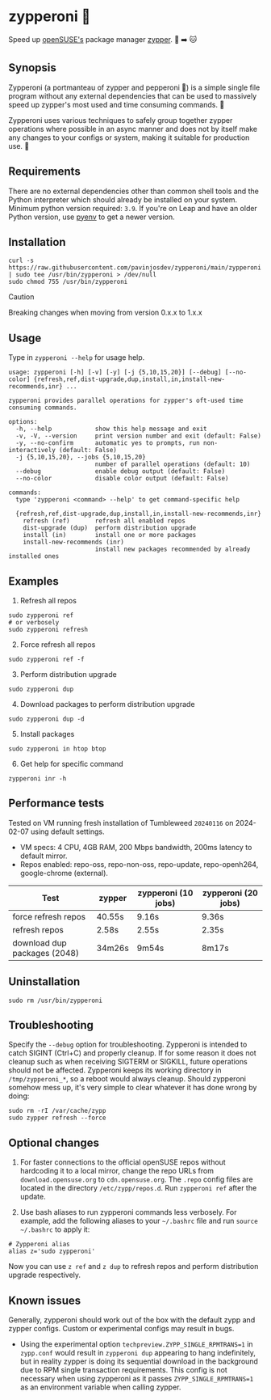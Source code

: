 # zypperoni 🍕
Speed up [openSUSE's](https://en.wikipedia.org/wiki/OpenSUSE) package manager [zypper](https://en.wikipedia.org/wiki/ZYpp). 🐌 ➡️ 🐱

## Synopsis
Zypperoni (a portmanteau of zypper and pepperoni 🍕) is a simple single file program without any external dependencies that can be used to massively speed up zypper's most used and time consuming commands. 🚀

Zypperoni uses various techniques to safely group together zypper operations where possible in an async manner and does not by itself make any changes to your configs or system, making it suitable for production use. 💫

## Requirements
There are no external dependencies other than common shell tools and the Python interpreter which should already be installed on your system.
Minimum python version required: `3.9`. If you're on Leap and have an older Python version, use [pyenv](https://github.com/pyenv/pyenv) to get a newer version.

## Installation

```
curl -s https://raw.githubusercontent.com/pavinjosdev/zypperoni/main/zypperoni | sudo tee /usr/bin/zypperoni > /dev/null
sudo chmod 755 /usr/bin/zypperoni
```

> [!CAUTION]
> Breaking changes when moving from version 0.x.x to 1.x.x

## Usage
Type in `zypperoni --help` for usage help.

```
usage: zypperoni [-h] [-v] [-y] [-j {5,10,15,20}] [--debug] [--no-color] {refresh,ref,dist-upgrade,dup,install,in,install-new-recommends,inr} ...

zypperoni provides parallel operations for zypper's oft-used time consuming commands.

options:
  -h, --help            show this help message and exit
  -v, -V, --version     print version number and exit (default: False)
  -y, --no-confirm      automatic yes to prompts, run non-interactively (default: False)
  -j {5,10,15,20}, --jobs {5,10,15,20}
                        number of parallel operations (default: 10)
  --debug               enable debug output (default: False)
  --no-color            disable color output (default: False)

commands:
  type 'zypperoni <command> --help' to get command-specific help

  {refresh,ref,dist-upgrade,dup,install,in,install-new-recommends,inr}
    refresh (ref)       refresh all enabled repos
    dist-upgrade (dup)  perform distribution upgrade
    install (in)        install one or more packages
    install-new-recommends (inr)
                        install new packages recommended by already installed ones
```

## Examples
1. Refresh all repos
```
sudo zypperoni ref
# or verbosely
sudo zypperoni refresh
```

2. Force refresh all repos
```
sudo zypperoni ref -f
```

3. Perform distribution upgrade
```
sudo zypperoni dup
```

4. Download packages to perform distribution upgrade
```
sudo zypperoni dup -d
```

5. Install packages
```
sudo zypperoni in htop btop
```

6. Get help for specific command
```
zypperoni inr -h
```

## Performance tests

Tested on VM running fresh installation of Tumbleweed `20240116` on 2024-02-07 using default settings.
- VM specs: 4 CPU, 4GB RAM, 200 Mbps bandwidth, 200ms latency to default mirror.
- Repos enabled: repo-oss, repo-non-oss, repo-update, repo-openh264, google-chrome (external).

| Test                          | zypper    | zypperoni (10 jobs) | zypperoni (20 jobs) |
|-------------------------------|-----------|---------------------|---------------------|
| force refresh repos           | 40.55s    | 9.16s               | 9.36s               |
| refresh repos                 | 2.58s     | 2.55s               | 2.35s               |
| download dup packages (2048)  | 34m26s    | 9m54s               | 8m17s               |

## Uninstallation
```
sudo rm /usr/bin/zypperoni
```

## Troubleshooting
Specify the `--debug` option for troubleshooting.
Zypperoni is intended to catch SIGINT (Ctrl+C) and properly cleanup.
If for some reason it does not cleanup such as when receiving SIGTERM or SIGKILL, future operations should not be affected.
Zypperoni keeps its working directory in `/tmp/zypperoni_*`, so a reboot would always cleanup.
Should zypperoni somehow mess up, it's very simple to clear whatever it has done wrong by doing:
```
sudo rm -rI /var/cache/zypp
sudo zypper refresh --force
```

## Optional changes

1. For faster connections to the official openSUSE repos without hardcoding it to a local mirror, change the repo URLs from `download.opensuse.org` to `cdn.opensuse.org`. The `.repo` config files are located in the directory `/etc/zypp/repos.d`. Run `zypperoni ref` after the update.

2. Use bash aliases to run zypperoni commands less verbosely. For example, add the following aliases to your `~/.bashrc` file and run `source ~/.bashrc` to apply it:
```
# Zypperoni alias
alias z='sudo zypperoni'
```

Now you can use `z ref` and `z dup` to refresh repos and perform distribution upgrade respectively.

## Known issues

Generally, zypperoni should work out of the box with the default zypp and zypper configs.
Custom or experimental configs may result in bugs.

- Using the experimental option `techpreview.ZYPP_SINGLE_RPMTRANS=1` in `zypp.conf` would result in `zypperoni dup` appearing to hang indefinitely, but in reality zypper is doing its sequential download in the background due to RPM single transaction requirements. This config is not necessary when using zypperoni as it passes `ZYPP_SINGLE_RPMTRANS=1` as an environment variable when calling zypper.
